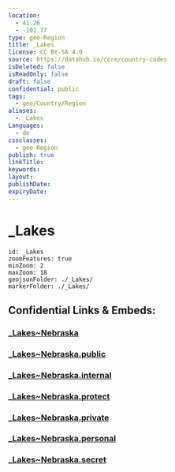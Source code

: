 ```yaml
---
location:
  - 41.26
  - -101.77
type: geo-Region
title: _Lakes
license: CC BY-SA 4.0
source: https://datahub.io/core/country-codes
isDeleted: false
isReadOnly: false
draft: false
confidential: public
tags:
  - geo/Country/Region
aliases:
  - _Lakes
Languages:
  - de
cssclasses:
  - geo-Region
publish: true
linkTitle:
keywords:
layout:
publishDate:
expiryDate:
---
```


# _Lakes

```leaflet
id: _Lakes
zoomFeatures: true 
minZoom: 2 
maxZoom: 18
geojsonFolder: ./_Lakes/
markerFolder: ./_Lakes/
```


## Confidential Links & Embeds: 

### [_Lakes~Nebraska](/_Standards/Earth/Continent/America~North/USA/USA~Central/Nebraska/_Lakes~Nebraska.md) 

### [_Lakes~Nebraska.public](/_public/Earth/Continent/America~North/USA/USA~Central/Nebraska/_Lakes~Nebraska.public.md) 

### [_Lakes~Nebraska.internal](/_internal/Earth/Continent/America~North/USA/USA~Central/Nebraska/_Lakes~Nebraska.internal.md) 

### [_Lakes~Nebraska.protect](/_protect/Earth/Continent/America~North/USA/USA~Central/Nebraska/_Lakes~Nebraska.protect.md) 

### [_Lakes~Nebraska.private](/_private/Earth/Continent/America~North/USA/USA~Central/Nebraska/_Lakes~Nebraska.private.md) 

### [_Lakes~Nebraska.personal](/_personal/Earth/Continent/America~North/USA/USA~Central/Nebraska/_Lakes~Nebraska.personal.md) 

### [_Lakes~Nebraska.secret](/_secret/Earth/Continent/America~North/USA/USA~Central/Nebraska/_Lakes~Nebraska.secret.md)

